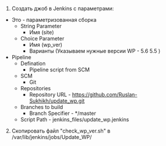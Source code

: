 1. Создать джоб в Jenkins с параметрами:
- Это - параметризованная сборка
	- String Parameter 
	  - Имя (site)
	- Choice Parameter
	  - Имя (wp_ver)
	  - Варианты (Указываем нужные версии WP - 5.6 5.5 )
- Pipeline
	- Defination
	  - Pipeline script from SCM
	- SCM 
	  - Git
	- Repositories
	  - Repository URL - https://github.com/Ruslan-Sukhikh/update_wp.git
	- Branches to build
	  - Branch Specifier - */master
	- Script Path - jenkins_files/update_wp.jenkins        	  


2. Скопировать файл "check_wp_ver.sh" в /var/lib/jenkins/jobs/Update_WP/